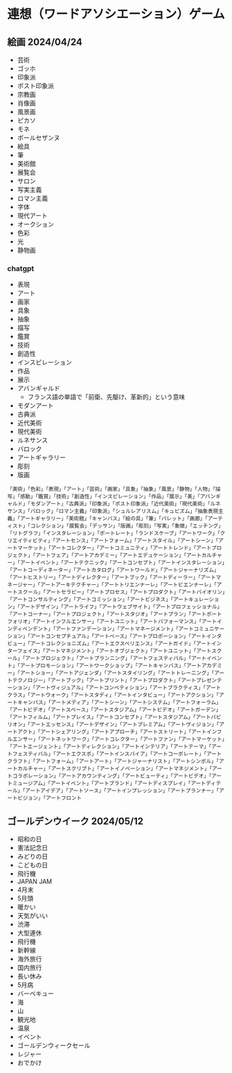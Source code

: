 # 連想（ワードアソシエーション）ゲーム

## 絵画 2024/04/24
* 芸術
* ゴッホ
* 印象派
* ポスト印象派
* 宗教画
* 肖像画
* 風景画
* ピカソ
* モネ
* ポールセザンヌ
* 絵具
* 筆
* 美術館
* 展覧会
* サロン
* 写実主義
* ロマン主義
* 字体
* 現代アート
* オークション
* 色彩
* 光
* 静物画

### chatgpt
* 表現
* アート
* 画家
* 具象
* 抽象
* 描写
* 鑑賞
* 技術
* 創造性
* インスピレーション
* 作品
* 展示
* アバンギャルド
    * フランス語の単語で「前衛、先駆け、革新的」という意味
* モダンアート
* 古典派
* 近代美術
* 現代美術
* ルネサンス
* バロック
* アートギャラリー
* 彫刻
* 版画

```
「美術」「色彩」「表現」「アート」「芸術」「画家」「具象」「抽象」「風景」「静物」「人物」「描写」「感動」「鑑賞」「技術」「創造性」「インスピレーション」「作品」「展示」「美」「アバンギャルド」「モダンアート」「古典派」「印象派」「ポスト印象派」「近代美術」「現代美術」「ルネサンス」「バロック」「ロマン主義」「印象派」「シュルレアリスム」「キュビズム」「抽象表現主義」「アートギャラリー」「美術館」「キャンバス」「絵の具」「筆」「パレット」「画廊」「アーティスト」「コレクション」「展覧会」「デッサン」「版画」「彫刻」「写実」「象徴」「エッチング」「リトグラフ」「インスタレーション」「ポートレート」「ランドスケープ」「アートワーク」「クリエイティビティ」「アートセンス」「アートフォーム」「アートスタイル」「アートシーン」「アートマーケット」「アートコレクター」「アートコミュニティ」「アートトレンド」「アートプロジェクト」「アートフェア」「アートアカデミー」「アートエデュケーション」「アートカルチャー」「アートイベント」「アートテクニック」「アートコンセプト」「アートインスタレーション」「アートコーディネーター」「アートカタログ」「アートワールド」「アートジャーナリズム」「アートヒストリー」「アートディレクター」「アートブック」「アートディーラー」「アートマネージャー」「アートアーキテクチャー」「アートトリエンナーレ」「アートビエンナーレ」「アートスクール」「アートセラピー」「アートプロセス」「アートプロダクト」「アートバイオリン」「アートコンサルティング」「アートコミッション」「アートビジネス」「アートキュレーション」「アートデザイン」「アートライフ」「アートウェブサイト」「アートプロフェッショナル」「アートコーナー」「アートプロジェクト」「アートスタジオ」「アートプラン」「アートポートフォリオ」「アートインフルエンサー」「アートユニット」「アートパフォーマンス」「アートインディペンデント」「アートファンデーション」「アートマネージメント」「アートコミュニケーション」「アートコンセプチュアル」「アートベース」「アートプロポーション」「アートインタビュー」「アートコレクショニズム」「アートエクスペリエンス」「アートガイド」「アートインターフェイス」「アートマネジメント」「アートオブジェクト」「アートユニット」「アートスクール」「アートプロジェクト」「アートプランニング」「アートフェスティバル」「アートイベント」「アートプロモーション」「アートワークショップ」「アートキャンバス」「アートアカデミー」「アートショー」「アートアジェンダ」「アートスタイリング」「アートトレーニング」「アートテクノロジー」「アートブック」「アートプリント」「アートプロダクト」「アートプレゼンテーション」「アートヴィジュアル」「アートコンペティション」「アートプラクティス」「アートクラス」「アートウォーク」「アートスタディ」「アートインタビュー」「アートアクション」「アートキャンバス」「アートメディア」「アートシーン」「アートシステム」「アートフォーラム」「アートビデオ」「アートスペース」「アートスタジアム」「アートビデオ」「アートガーデン」「アートフィルム」「アートプレイス」「アートコンセプト」「アートスタジアム」「アートパビリオン」「アートエッセンス」「アートデザイン」「アートプレミアム」「アートヴィジョン」「アートアクト」「アートシェアリング」「アートアプローチ」「アートストリート」「アートインフルエンサー」「アートネットワーク」「アートコレクター」「アートファン」「アートマーケット」「アートエージェント」「アートディレクション」「アートインテリア」「アートテーマ」「アートフェスティバル」「アートエクスポ」「アートインスパイア」「アートコーポレート」「アートクラフト」「アートフォーム」「アートアート」「アートジャーナリスト」「アートシンボル」「アートカルチャー」「アートスクリプト」「アートイノベーション」「アートマネジメント」「アートコラボレーション」「アートアカウンティング」「アートビューティ」「アートビデオ」「アートミュージアム」「アートイベント」「アートブランド」「アートディスプレイ」「アートディテール」「アートアイデア」「アートソース」「アートインプレッション」「アートプランナー」「アートビジョン」「アートフロント
```


## ゴールデンウイーク 2024/05/12
* 昭和の日
* 憲法記念日
* みどりの日
* こどもの日
* 飛行機
* JAPAN JAM
* 4月末
* 5月頭
* 暖かい
* 天気がいい
* 渋滞
* 大型連休
* 飛行機
* 新幹線
* 海外旅行
* 国内旅行
* 長い休み
* 5月病
* バーベキュー
* 海
* 山
* 観光地
* 温泉
* イベント
* ゴールデンウィークセール
* レジャー
* おでかけ
  